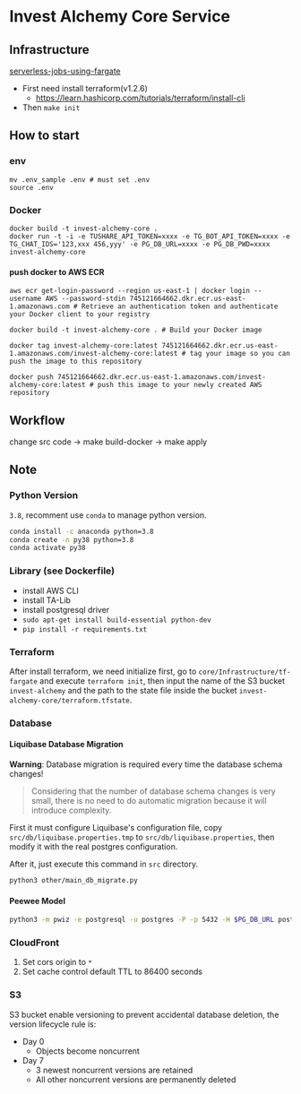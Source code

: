 # Invest Alchemy Core Service

## Infrastructure

[serverless-jobs-using-fargate](https://github.com/z0ph/serverless-jobs-using-fargate)

- First need install terraform(v1.2.6)
  - https://learn.hashicorp.com/tutorials/terraform/install-cli
- Then `make init`

## How to start

### env

```
mv .env_sample .env # must set .env
source .env
```

### Docker

```
docker build -t invest-alchemy-core .
docker run -t -i -e TUSHARE_API_TOKEN=xxxx -e TG_BOT_API_TOKEN=xxxx -e TG_CHAT_IDS='123,xxx 456,yyy' -e PG_DB_URL=xxxx -e PG_DB_PWD=xxxx invest-alchemy-core
```

#### push docker to AWS ECR

```
aws ecr get-login-password --region us-east-1 | docker login --username AWS --password-stdin 745121664662.dkr.ecr.us-east-1.amazonaws.com # Retrieve an authentication token and authenticate your Docker client to your registry

docker build -t invest-alchemy-core . # Build your Docker image

docker tag invest-alchemy-core:latest 745121664662.dkr.ecr.us-east-1.amazonaws.com/invest-alchemy-core:latest # tag your image so you can push the image to this repository

docker push 745121664662.dkr.ecr.us-east-1.amazonaws.com/invest-alchemy-core:latest # push this image to your newly created AWS repository
```

## Workflow

change src code -> make build-docker -> make apply

## Note

### Python Version

`3.8`, recomment use `conda` to manage python version.

```bash
conda install -c anaconda python=3.8
conda create -n py38 python=3.8
conda activate py38
```

### Library (see Dockerfile)

- install AWS CLI
- install TA-Lib
- install postgresql driver
- `sudo apt-get install build-essential python-dev`
- `pip install -r requirements.txt`

### Terraform

After install terraform, we need initialize first, go to `core/Infrastructure/tf-fargate` and execute `terraform init`, then input the name of the S3 bucket `invest-alchemy` and the path to the state file inside the bucket `invest-alchemy-core/terraform.tfstate`.

### Database

#### Liquibase Database Migration

**Warning**: Database migration is required every time the database schema changes!

> Considering that the number of database schema changes is very small, there is no need to do automatic migration because it will introduce complexity.

First it must configure Liquibase's configuration file, copy `src/db/liquibase.properties.tmp` to `src/db/liquibase.properties`, then modify it with the real postgres configuration.

After it, just execute this command in `src` directory.

```bash
python3 other/main_db_migrate.py
```

#### Peewee Model

```bash
python3 -m pwiz -e postgresql -u postgres -P -p 5432 -H $PG_DB_URL postgres # generate peewee model from postgres database
```
### CloudFront

1. Set cors origin to `*`
2. Set cache control default TTL to 86400 seconds

### S3

S3 bucket enable versioning to prevent accidental database deletion, the version lifecycle rule is:
  - Day 0
    - Objects become noncurrent
  - Day 7
    - 3 newest noncurrent versions are retained
    - All other noncurrent versions are permanently deleted